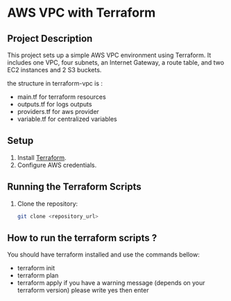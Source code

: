 # AWS VPC with Terraform

## Project Description
This project sets up a simple AWS VPC environment using Terraform. It includes one VPC, four subnets, an Internet Gateway, a route table, and two EC2 instances and 2 S3 buckets.

the structure in terraform-vpc is :
- main.tf for terraform resources
- outputs.tf for logs outputs
- providers.tf for aws provider
- variable.tf for centralized variables

## Setup
1. Install [Terraform](https://www.terraform.io/downloads.html).
2. Configure AWS credentials.

## Running the Terraform Scripts
1. Clone the repository:
   ```sh
   git clone <repository_url>

## How to run the terraform scripts ?

You should have terraform installed and use the commands bellow:
- terraform init
- terraform plan
- terraform apply
if you have a warning message (depends on your terraform version) please write yes then enter